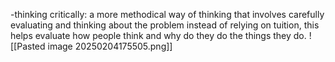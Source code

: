 -thinking critically: a more methodical way of thinking that involves carefully evaluating and thinking about the problem instead of relying on tuition, this helps evaluate how people think and why do they do the things they do.
![[Pasted image 20250204175505.png]]
